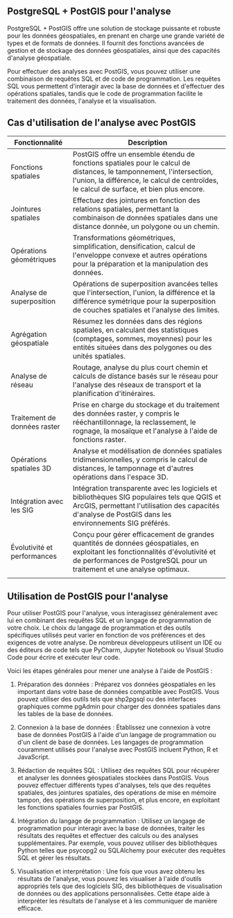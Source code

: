 ## PostgreSQL + PostGIS pour l'analyse

PostgreSQL + PostGIS offre une solution de stockage puissante et robuste pour les données géospatiales, en prenant en charge une grande variété de types et de formats de données. Il fournit des fonctions avancées de gestion et de stockage des données géospatiales, ainsi que des capacités d'analyse géospatiale.

Pour effectuer des analyses avec PostGIS, vous pouvez utiliser une combinaison de requêtes SQL et de code de programmation. Les requêtes SQL vous permettent d'interagir avec la base de données et d'effectuer des opérations spatiales, tandis que le code de programmation facilite le traitement des données, l'analyse et la visualisation.



## Cas d'utilisation de l'analyse avec PostGIS

| Fonctionnalité               | Description                                                                                                                                                                                                                     |
|-----------------------------|---------------------------------------------------------------------------------------------------------------------------------------------------------------------------------------------------------------------------------|
| Fonctions spatiales         | PostGIS offre un ensemble étendu de fonctions spatiales pour le calcul de distances, le tamponnement, l'intersection, l'union, la différence, le calcul de centroïdes, le calcul de surface, et bien plus encore.                   |
| Jointures spatiales         | Effectuez des jointures en fonction des relations spatiales, permettant la combinaison de données spatiales dans une distance donnée, un polygone ou un chemin.                                                     |
| Opérations géométriques     | Transformations géométriques, simplification, densification, calcul de l'enveloppe convexe et autres opérations pour la préparation et la manipulation des données.                                         |
| Analyse de superposition    | Opérations de superposition avancées telles que l'intersection, l'union, la différence et la différence symétrique pour la superposition de couches spatiales et l'analyse des limites.                                       |
| Agrégation géospatiale      | Résumez les données dans des régions spatiales, en calculant des statistiques (comptages, sommes, moyennes) pour les entités situées dans des polygones ou des unités spatiales.                                                  |
| Analyse de réseau           | Routage, analyse du plus court chemin et calculs de distance basés sur le réseau pour l'analyse des réseaux de transport et la planification d'itinéraires.                                                      |
| Traitement de données raster | Prise en charge du stockage et du traitement des données raster, y compris le rééchantillonnage, la reclassement, le rognage, la mosaïque et l'analyse à l'aide de fonctions raster.                                     |
| Opérations spatiales 3D     | Analyse et modélisation de données spatiales tridimensionnelles, y compris le calcul de distances, le tamponnage et d'autres opérations dans l'espace 3D.                                                                   |
| Intégration avec les SIG    | Intégration transparente avec les logiciels et bibliothèques SIG populaires tels que QGIS et ArcGIS, permettant l'utilisation des capacités d'analyse de PostGIS dans les environnements SIG préférés.           |
| Évolutivité et performances | Conçu pour gérer efficacement de grandes quantités de données géospatiales, en exploitant les fonctionnalités d'évolutivité et de performances de PostgreSQL pour un traitement et une analyse optimaux.   |
        |

## Utilisation de PostGIS pour l'analyse

Pour utiliser PostGIS pour l'analyse, vous interagissez généralement avec lui en combinant des requêtes SQL et un langage de programmation de votre choix. Le choix du langage de programmation et des outils spécifiques utilisés peut varier en fonction de vos préférences et des exigences de votre analyse. De nombreux développeurs utilisent un IDE ou des éditeurs de code tels que PyCharm, Jupyter Notebook ou Visual Studio Code pour écrire et exécuter leur code.

Voici les étapes générales pour mener une analyse à l'aide de PostGIS :

1. Préparation des données : Préparez vos données géospatiales en les important dans votre base de données compatible avec PostGIS. Vous pouvez utiliser des outils tels que shp2pgsql ou des interfaces graphiques comme pgAdmin pour charger des données spatiales dans les tables de la base de données.

2. Connexion à la base de données : Établissez une connexion à votre base de données PostGIS à l'aide d'un langage de programmation ou d'un client de base de données. Les langages de programmation couramment utilisés pour l'analyse avec PostGIS incluent Python, R et JavaScript.

3. Rédaction de requêtes SQL : Utilisez des requêtes SQL pour récupérer et analyser les données géospatiales stockées dans PostGIS. Vous pouvez effectuer différents types d'analyses, tels que des requêtes spatiales, des jointures spatiales, des opérations de mise en mémoire tampon, des opérations de superposition, et plus encore, en exploitant les fonctions spatiales fournies par PostGIS.

4. Intégration du langage de programmation : Utilisez un langage de programmation pour interagir avec la base de données, traiter les résultats des requêtes et effectuer des calculs ou des analyses supplémentaires. Par exemple, vous pouvez utiliser des bibliothèques Python telles que psycopg2 ou SQLAlchemy pour exécuter des requêtes SQL et gérer les résultats.

5. Visualisation et interprétation : Une fois que vous avez obtenu les résultats de l'analyse, vous pouvez les visualiser à l'aide d'outils appropriés tels que des logiciels SIG, des bibliothèques de visualisation de données ou des applications personnalisées. Cette étape aide à interpréter les résultats de l'analyse et à les communiquer de manière efficace.
